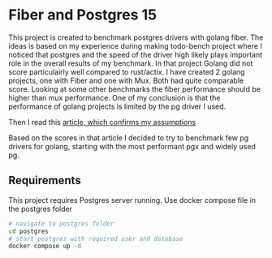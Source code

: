 # Fiber and Postgres 15

This project is created to benchmark postgres drivers with golang fiber.
The ideas is based on my experience during making todo-bench project where I noticed that postgres and the speed of the driver high likely plays important role in the overall results of my benchmark. In that project Golang did not score particulairly well compared to rust/actix. I have created 2 golang projects, one with Fiber and one with Mux. Both had quite comparable score. Looking at some other benchmarks the fiber performance should be higher than mux performance. One of my conclusion is that the performance of golang projects is limited by the pg driver I used.

Then I read this [article, which confirms my assumptions](https://levelup.gitconnected.com/fastest-postgresql-client-library-for-go-579fa97909fb#:~:text=By%20looking%20at%20the%20result,based%20on%20your%20own%20environment.)

Based on the scores in that article I decided to try to benchmark few pg drivers for golang, starting with the most performant pgx and widely used pg.

## Requirements

This project requires Postgres server running. Use docker compose file in the postgres folder

```bash
# navigate to postgres folder
cd postgres
# start postgres with required user and database
docker compose up -d
```
